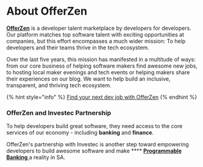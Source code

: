 # About OfferZen

[**OfferZen**](https://www.offerzen.com) is a developer talent marketplace by developers for developers. Our platform matches top software talent with exciting opportunities at companies, but this effort encompasses a much wider mission: To help developers and their teams thrive in the tech ecosystem.

Over the last five years, this mission has manifested in a multitude of ways: from our core business of helping software makers find awesome new jobs, to hosting local maker evenings and tech events or helping makers share their experiences on our blog. We want to help build an inclusive, transparent, and thriving tech ecosystem.

{% hint style="info" %}
[Find your next dev job with OfferZen](https://www.offerzen.com) &#x20;
{% endhint %}

### OfferZen and Investec Partnership

To help developers build great software, they need access to the core services of our economy - including **banking** and **finance**.&#x20;

OfferZen's partnership with Investec is another step toward empowering developers to build awesome software and make **** [**Programmable Banking** ](https://www.offerzen.com/community/investec/)a reality in SA. &#x20;

